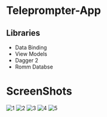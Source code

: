 # Teleprompter-App


## Libraries
 - Data Binding
 - View Models
 - Dagger 2
 - Romm Databse



# ScreenShots
![1](https://user-images.githubusercontent.com/7644709/62356746-0f2a9b00-b512-11e9-9a12-b75b0a9d26f9.png)
![2](https://user-images.githubusercontent.com/7644709/62356890-56189080-b512-11e9-8823-94a021af155d.png)
![3](https://user-images.githubusercontent.com/7644709/62356892-56189080-b512-11e9-902f-c2c1e6882285.png)
![4](https://user-images.githubusercontent.com/7644709/62356893-56b12700-b512-11e9-9599-d23b833e53dd.png)
![5](https://user-images.githubusercontent.com/7644709/62356894-56b12700-b512-11e9-981e-6d3feac5eb85.png)
